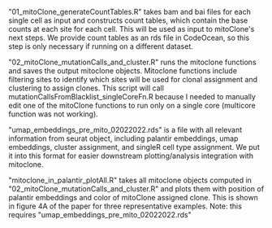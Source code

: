 "01_mitoClone_generateCountTables.R" takes bam and bai files for each single cell as input and constructs count tables, which contain the base counts at each site for each cell. This will be used as input to mitoClone's next steps. We provide count tables as an rds file in CodeOcean, so this step is only necessary if running on a different dataset.

"02_mitoClone_mutationCalls_and_cluster.R" runs the mitoclone functions and saves the output mitoclone objects. Mitoclone functions include filtering sites to identify which sites will be used for clonal assignment and clustering to assign clones. This script will call mutationCallsFromBlacklist_singleCoreFn.R because I needed to manually edit one of the mitoClone functions to run only on a single core (multicore function was not working).

"umap_embeddings_pre_mito_02022022.rds" is a file with all relevant information from seurat object, including palantir embeddings, umap embeddings, cluster assignment, and singleR cell type assignment. We put it into this format for easier downstream plotting/analysis integration with mitoclone.

"mitoclone_in_palantir_plotAll.R" takes all mitoclone objects computed in "02_mitoClone_mutationCalls_and_cluster.R" and plots them with position of palantir embeddings and color of mitoClone assigned clone. This is shown in figure 4A of the paper for three representative examples. Note: this requires "umap_embeddings_pre_mito_02022022.rds"
